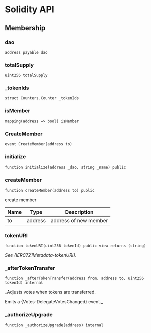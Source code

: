 # Solidity API

## Membership

### dao

```solidity
address payable dao
```

### totalSupply

```solidity
uint256 totalSupply
```

### _tokenIds

```solidity
struct Counters.Counter _tokenIds
```

### isMember

```solidity
mapping(address => bool) isMember
```

### CreateMember

```solidity
event CreateMember(address to)
```

### initialize

```solidity
function initialize(address _dao, string _name) public
```

### createMember

```solidity
function createMember(address to) public
```

create member

| Name | Type | Description |
| ---- | ---- | ----------- |
| to | address | address of new member |

### tokenURI

```solidity
function tokenURI(uint256 tokenId) public view returns (string)
```

_See {IERC721Metadata-tokenURI}._

### _afterTokenTransfer

```solidity
function _afterTokenTransfer(address from, address to, uint256 tokenId) internal
```

_Adjusts votes when tokens are transferred.

Emits a {Votes-DelegateVotesChanged} event._

### _authorizeUpgrade

```solidity
function _authorizeUpgrade(address) internal
```

